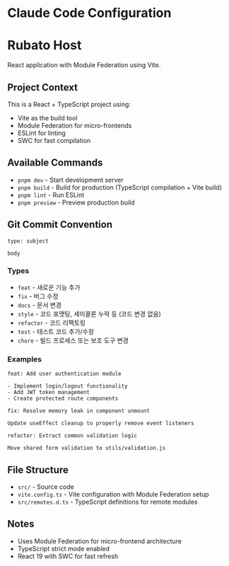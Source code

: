 # Claude Code Configuration

# Rubato Host

React application with Module Federation using Vite.

## Project Context

This is a React + TypeScript project using:

- Vite as the build tool
- Module Federation for micro-frontends
- ESLint for linting
- SWC for fast compilation

## Available Commands

- `pnpm dev` - Start development server
- `pnpm build` - Build for production (TypeScript compilation + Vite build)
- `pnpm lint` - Run ESLint
- `pnpm preview` - Preview production build

## Git Commit Convention

```
type: subject

body
```

### Types

- `feat` - 새로운 기능 추가
- `fix` - 버그 수정
- `docs` - 문서 변경
- `style` - 코드 포맷팅, 세미콜론 누락 등 (코드 변경 없음)
- `refactor` - 코드 리팩토링
- `test` - 테스트 코드 추가/수정
- `chore` - 빌드 프로세스 또는 보조 도구 변경

### Examples

```
feat: Add user authentication module

- Implement login/logout functionality
- Add JWT token management
- Create protected route components
```

```
fix: Resolve memory leak in component unmount

Update useEffect cleanup to properly remove event listeners
```

```
refactor: Extract common validation logic

Move shared form validation to utils/validation.js
```

## File Structure

- `src/` - Source code
- `vite.config.ts` - Vite configuration with Module Federation setup
- `src/remotes.d.ts` - TypeScript definitions for remote modules

## Notes

- Uses Module Federation for micro-frontend architecture
- TypeScript strict mode enabled
- React 19 with SWC for fast refresh
